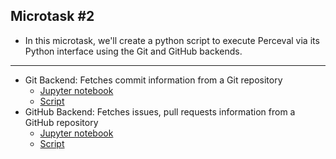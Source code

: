## Microtask #2

- In this microtask, we'll create a python script to execute Perceval via its Python interface using the Git and GitHub backends.

<hr>

- Git Backend: Fetches commit information from a Git repository
  - [Jupyter notebook](./git_backend/perceval_git_backend.ipynb)
  - [Script](./git_backend/perceval_git_backend.py)
- GitHub Backend: Fetches issues, pull requests information from a GitHub repository
  - [Jupyter notebook](./perceval_github_backend.ipynb)
  - [Script](./git_backend/perceval_github_backend.py)
